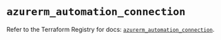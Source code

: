 # `azurerm_automation_connection`

Refer to the Terraform Registry for docs: [`azurerm_automation_connection`](https://registry.terraform.io/providers/hashicorp/azurerm/4.10.0/docs/resources/automation_connection).

